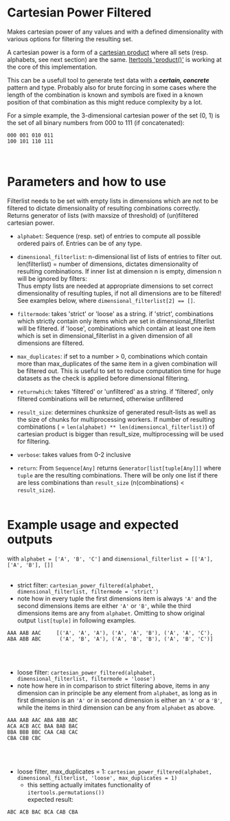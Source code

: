 Cartesian Power Filtered
========================

Makes cartesian power of any values and with a defined dimensionality with various options for filtering the resulting set. <br/>

A cartesian power is a form of a [cartesian product](https://en.wikipedia.org/wiki/Cartesian_product) where all sets (resp. alphabets, see next section) are the same. [Itertools 'product()'](https://docs.python.org/3/library/itertools.html#itertools.product) is working at the core of this implementation. <br/>

This can be a usefull tool to generate test data with a ***certain, concrete*** pattern and type. Probably also for brute forcing in some cases where the length of the combination is known and symbols are fixed in a known position of that combination as this might reduce complexity by a lot.

For a simple example, the 3-dimensional cartesian power of the set (0, 1) is the set of all binary numbers from 000 to 111 (if concatenated):
```
000 001 010 011
100 101 110 111
```

<br/>

Parameters and how to use
=======================

Filterlist needs to be set with empty lists in dimensions which are not to be filtered to dictate dimensionality of resulting combinations correctly. Returns generator of lists (with maxsize of threshold) of (un)filtered cartesian power.

- ```alphabet```: Sequence (resp. set) of entries to compute all possible ordered pairs of. Entries can be of any type.

- ```dimensional_filterlist```: n-dimensional list of lists of entries to filter out. len(filterlist) = number of dimensions, dictates dimensionality of resulting combinations. If inner list at dimension n is empty, dimension n will be ignored by filters: <br/>
Thus empty lists are needed at appropriate dimensions to set correct dimensionality of resulting tuples, if not all dimensions are to be filtered! <br/>
See examples below, where ```dimensional_filterlist[2] == []```.

- ```filtermode```: takes 'strict' or 'loose' as a string. if 'strict', combinations which strictly contain only items which are set in dimensional_filterlist will be filtered. if 'loose', combinations which contain at least one item which is set in dimensional_filterlist in a given dimension of all dimensions are filtered.

- ```max_duplicates```: if set to a number > 0, combinations which contain more than max_duplicates of the same item in a given combination will be filtered out. This is useful to set to reduce computation time for huge datasets as the check is applied before dimensional filtering.

- ```returnwhich```: takes 'filtered' or 'unfiltered' as a string. if 'filtered', only filtered combinations will be returned, otherwise unfiltered

- ```result_size```: determines chunksize of generated result-lists as well as the size of chunks for multiprocessing workers. If number of resulting combinations ( = ```len(alphabet) ** len(dimensioncal_filterlist)```) of cartesian product is bigger than result_size, multiprocessing will be used for filtering.

- ```verbose```: takes values from 0-2 inclusive


- ```return```: From ```Sequence[Any]``` returns ```Generator[list[tuple[Any]]]``` where ```tuple``` are the resulting combinations. There will be only one list if there are less combinations than ```result_size``` (n(combinations) < ```result_size```).
<br/> <br/>

Example usage and expected outputs
=================================

with ```alphabet = ['A', 'B', 'C']``` and ```dimensional_filterlist = [['A'], ['A', 'B'], []]```
 <br/> <br/>

- strict filter: ```cartesian_power_filtered(alphabet, dimensional_filterlist, filtermode = 'strict')``` <br/>
- note how in every tuple the first dimensions item is always ```'A'``` and the second dimensions items are either ```'A'``` or ```'B'```, while the third dimensions items are any from ```alphabet```.
Omitting to show original output ```list[tuple]``` in following examples.

```
AAA AAB AAC		[('A', 'A', 'A'), ('A', 'A', 'B'), ('A', 'A', 'C'),
ABA ABB ABC		 ('A', 'B', 'A'), ('A', 'B', 'B'), ('A', 'B', 'C')]
```

<br/><br/>

- loose filter: ```cartesian_power_filtered(alphabet, dimensional_filterlist, filtermode = 'loose')``` <br/>
- note how here in in comparison to strict filtering above, items in any dimension can in principle be any element from ```alphabet```, as long as in first dimension is an ```'A'``` or in second dimension is either an ```'A'``` or a ```'B'```, while the items in third dimension can be any from ```alphabet``` as above.

```
AAA AAB AAC ABA ABB ABC
ACA ACB ACC BAA BAB BAC
BBA BBB BBC CAA CAB CAC
CBA CBB CBC
```
 <br/><br/>


- loose filter, max_duplicates = 1: ```cartesian_power_filtered(alphabet, dimensional_filterlist, 'loose', max_duplicates = 1)``` <br/>
	 - this setting actually imitates functionality of ```itertools.permutations())``` <br/>
expected result:

```
ABC ACB BAC BCA CAB CBA
```
